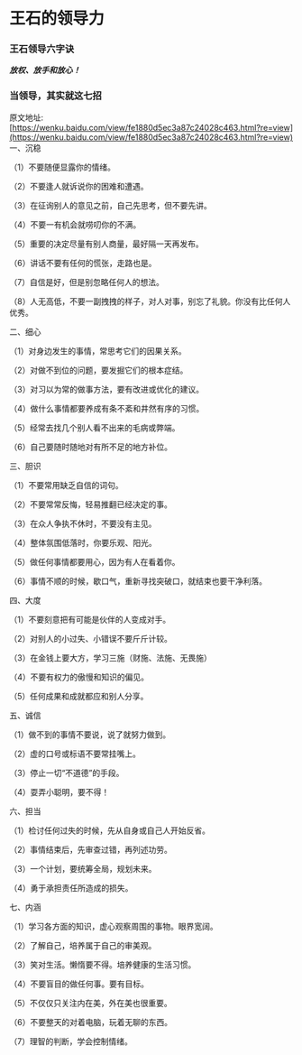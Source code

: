 # 王石的领导力


### 王石领导六字诀

***放权、放手和放心！***

### 当领导，其实就这七招
原文地址:[https://wenku.baidu.com/view/fe1880d5ec3a87c24028c463.html?re=view](https://wenku.baidu.com/view/fe1880d5ec3a87c24028c463.html?re=view)
一、沉稳

（1）不要随便显露你的情绪。

（2）不要逢人就诉说你的困难和遭遇。

（3）在征询别人的意见之前，自己先思考，但不要先讲。

（4）不要一有机会就唠叨你的不满。

（5）重要的决定尽量有别人商量，最好隔一天再发布。

（6）讲话不要有任何的慌张，走路也是。

（7）自信是好，但是别忽略任何人的想法。

（8）人无高低，不要一副拽拽的样子，对人对事，别忘了礼貌。你没有比任何人优秀。

二、细心

（1）对身边发生的事情，常思考它们的因果关系。

（2）对做不到位的问题，要发掘它们的根本症结。

（3）对习以为常的做事方法，要有改进或优化的建议。

（4）做什么事情都要养成有条不紊和井然有序的习惯。

（5）经常去找几个别人看不出来的毛病或弊端。

（6）自己要随时随地对有所不足的地方补位。

三、胆识

（1）不要常用缺乏自信的词句。

（2）不要常常反悔，轻易推翻已经决定的事。

（3）在众人争执不休时，不要没有主见。

（4）整体氛围低落时，你要乐观、阳光。

（5）做任何事情都要用心，因为有人在看着你。

（6）事情不顺的时候，歇口气，重新寻找突破口，就结束也要干净利落。

四、大度

（1）不要刻意把有可能是伙伴的人变成对手。

（2）对别人的小过失、小错误不要斤斤计较。

（3）在金钱上要大方，学习三施（财施、法施、无畏施）

（4）不要有权力的傲慢和知识的偏见。

（5）任何成果和成就都应和别人分享。

五、诚信

（1）做不到的事情不要说，说了就努力做到。

（2）虚的口号或标语不要常挂嘴上。

（3）停止一切“不道德”的手段。

（4）耍弄小聪明，要不得！

六、担当

（1）检讨任何过失的时候，先从自身或自己人开始反省。

（2）事情结束后，先审查过错，再列述功劳。

（3）一个计划，要统筹全局，规划未来。

（4）勇于承担责任所造成的损失。

七、内涵

（1）学习各方面的知识，虚心观察周围的事物。眼界宽阔。

（2）了解自己，培养属于自己的审美观。

（3）笑对生活。懒惰要不得。培养健康的生活习惯。

（4）不要盲目的做任何事。要有目标。

（5）不仅仅只关注内在美，外在美也很重要。

（6）不要整天的对着电脑，玩着无聊的东西。

（7）理智的判断，学会控制情绪。




